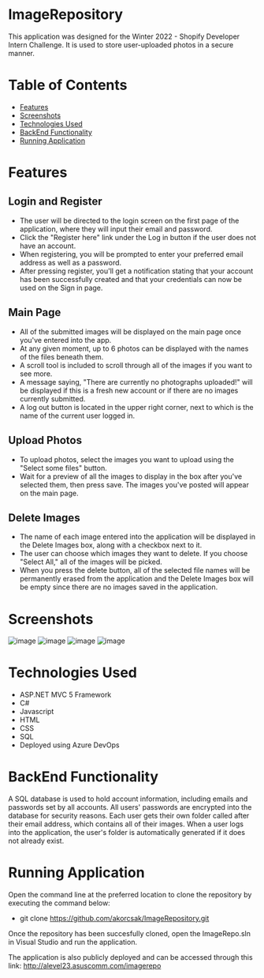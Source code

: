 # ImageRepository
This application was designed for the Winter 2022 - Shopify Developer Intern Challenge. It is used to store user-uploaded photos in a secure manner.

# Table of Contents
* [Features](#features)
* [Screenshots](#screenshots)
* [Technologies Used](#technologies-used)
* [BackEnd Functionality](#backend-functionality)
* [Running Application](#running-application)

# Features
## Login and Register
 - The user will be directed to the login screen on the first page of the application, where they will input their email and password. 
 - Click the "Register here" link under the Log in button if the user does not have an account. 
 - When registering, you will be prompted to enter your preferred email address as well as a password. 
 - After pressing register, you'll get a notification stating that your account has been successfully created and that your credentials can now be used on the Sign in page.

## Main Page
 - All of the submitted images will be displayed on the main page once you've entered into the app. 
 - At any given moment, up to 6 photos can be displayed with the names of the files beneath them.
 - A scroll tool is included to scroll through all of the images if you want to see more. 
 - A message saying, "There are currently no photographs uploaded!" will be displayed if this is a fresh new account or if there are no images currently submitted. 
 - A log out button is located in the upper right corner, next to which is the name of the current user logged in.

## Upload Photos
 - To upload photos, select the images you want to upload using the "Select some files" button. 
 - Wait for a preview of all the images to display in the box after you've selected them, then press save. The images you've posted will appear on the main page.

## Delete Images
 - The name of each image entered into the application will be displayed in the Delete Images box, along with a checkbox next to it. 
 - The user can choose which images they want to delete. If you choose "Select All," all of the images will be picked.
 - When you press the delete button, all of the selected file names will be permanently erased from the application and the Delete Images box will be empty since there are no images saved in the application.

# Screenshots
![image](https://user-images.githubusercontent.com/62719168/148697611-0b5cce81-60cb-44b8-b690-846fc0356ebc.png)
![image](https://user-images.githubusercontent.com/62719168/148697630-4f03f2e4-7993-48af-a7e8-15ca2ba0a98c.png)
![image](https://user-images.githubusercontent.com/62719168/148697749-6cc400d1-8645-4d03-aed3-af284c12273a.png)
![image](https://user-images.githubusercontent.com/62719168/148697718-ee628948-5f6c-4d0a-845c-8e8009e485b2.png)



# Technologies Used
- ASP.NET MVC 5 Framework
- C#
- Javascript
- HTML
- CSS
- SQL
- Deployed using Azure DevOps

# BackEnd Functionality
A SQL database is used to hold account information, including emails and passwords set by all accounts. All users' passwords are encrypted into the database for security reasons. Each user gets their own folder called after their email address, which contains all of their images. When a user logs into the application, the user's folder is automatically generated if it does not already exist.

# Running Application
Open the command line at the preferred location to clone the repository by executing the command below:
- git clone https://github.com/akorcsak/ImageRepository.git

Once the repository has been succesfully cloned, open the ImageRepo.sln in Visual Studio and run the application.

The application is also publicly deployed and can be accessed through this link: http://alevel23.asuscomm.com/imagerepo
